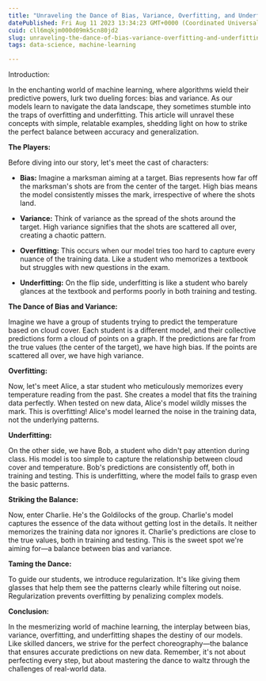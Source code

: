 ```yaml
---
title: "Unraveling the Dance of Bias, Variance, Overfitting, and Underfitting in Machine Learning"
datePublished: Fri Aug 11 2023 13:34:23 GMT+0000 (Coordinated Universal Time)
cuid: cll6mqkjm000d09mk5cn80jd2
slug: unraveling-the-dance-of-bias-variance-overfitting-and-underfitting-in-machine-learning
tags: data-science, machine-learning

---
```


Introduction:

In the enchanting world of machine learning, where algorithms wield their predictive powers, lurk two dueling forces: bias and variance. As our models learn to navigate the data landscape, they sometimes stumble into the traps of overfitting and underfitting. This article will unravel these concepts with simple, relatable examples, shedding light on how to strike the perfect balance between accuracy and generalization.

**The Players:**

Before diving into our story, let's meet the cast of characters:

* **Bias:** Imagine a marksman aiming at a target. Bias represents how far off the marksman's shots are from the center of the target. High bias means the model consistently misses the mark, irrespective of where the shots land.
    
* **Variance:** Think of variance as the spread of the shots around the target. High variance signifies that the shots are scattered all over, creating a chaotic pattern.
    
* **Overfitting:** This occurs when our model tries too hard to capture every nuance of the training data. Like a student who memorizes a textbook but struggles with new questions in the exam.
    
* **Underfitting:** On the flip side, underfitting is like a student who barely glances at the textbook and performs poorly in both training and testing.
    

**The Dance of Bias and Variance:**

Imagine we have a group of students trying to predict the temperature based on cloud cover. Each student is a different model, and their collective predictions form a cloud of points on a graph. If the predictions are far from the true values (the center of the target), we have high bias. If the points are scattered all over, we have high variance.

**Overfitting:**

Now, let's meet Alice, a star student who meticulously memorizes every temperature reading from the past. She creates a model that fits the training data perfectly. When tested on new data, Alice's model wildly misses the mark. This is overfitting! Alice's model learned the noise in the training data, not the underlying patterns.

**Underfitting:**

On the other side, we have Bob, a student who didn't pay attention during class. His model is too simple to capture the relationship between cloud cover and temperature. Bob's predictions are consistently off, both in training and testing. This is underfitting, where the model fails to grasp even the basic patterns.

**Striking the Balance:**

Now, enter Charlie. He's the Goldilocks of the group. Charlie's model captures the essence of the data without getting lost in the details. It neither memorizes the training data nor ignores it. Charlie's predictions are close to the true values, both in training and testing. This is the sweet spot we're aiming for—a balance between bias and variance.

**Taming the Dance:**

To guide our students, we introduce regularization. It's like giving them glasses that help them see the patterns clearly while filtering out noise. Regularization prevents overfitting by penalizing complex models.

**Conclusion:**

In the mesmerizing world of machine learning, the interplay between bias, variance, overfitting, and underfitting shapes the destiny of our models. Like skilled dancers, we strive for the perfect choreography—the balance that ensures accurate predictions on new data. Remember, it's not about perfecting every step, but about mastering the dance to waltz through the challenges of real-world data.
